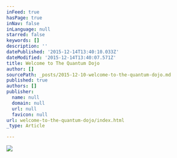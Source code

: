 ```yaml
---
inFeed: true
hasPage: true
inNav: false
inLanguage: null
starred: false
keywords: []
description: ''
datePublished: '2015-12-14T13:40:10.033Z'
dateModified: '2015-12-14T13:40:07.571Z'
title: Welcome to The Quantum Dojo
author: []
sourcePath: _posts/2015-12-10-welcome-to-the-quantum-dojo.md
published: true
authors: []
publisher:
  name: null
  domain: null
  url: null
  favicon: null
url: welcome-to-the-quantum-dojo/index.html
_type: Article

---
```

![](https://the-grid-user-content.s3-us-west-2.amazonaws.com/17e5c7d6-1e06-4fa4-9247-a7c084cea024.jpg)